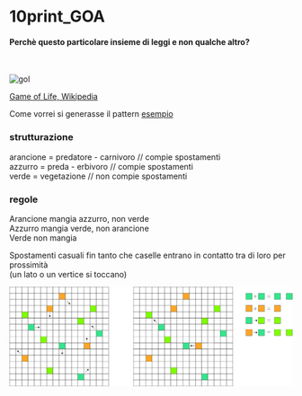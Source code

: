# 10print_GOA

#### Perchè questo particolare insieme di leggi e non qualche altro?                  
                                

<br>

![gol](https://www.doc.ic.ac.uk/project/examples/2012/163/g1216326/img/gameoflife.png)

[Game of Life, Wikipedia](https://en.wikipedia.org/wiki/Conway%27s_Game_of_Life)<br>

Come vorrei si generasse il pattern
[esempio](http://www.6502asm.com/)

### strutturazione
arancione = predatore - carnivoro // compie spostamenti<br>
azzurro = preda - erbivoro // compie spostamenti<br>
verde = vegetazione // non compie spostamenti<br>

### regole
Arancione mangia azzurro, non verde<br>
Azzurro mangia verde, non arancione<br>
Verde non mangia<br>

Spostamenti casuali fin tanto che caselle entrano in contatto tra di loro per prossimità <br>
(un lato o un vertice si toccano)

![goa_base](https://raw.githubusercontent.com/legeinteukein/10print_GOA/master/GOA.jpg)
